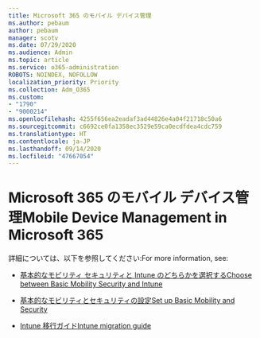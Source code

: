```yaml
---
title: Microsoft 365 のモバイル デバイス管理
ms.author: pebaum
author: pebaum
manager: scotv
ms.date: 07/29/2020
ms.audience: Admin
ms.topic: article
ms.service: o365-administration
ROBOTS: NOINDEX, NOFOLLOW
localization_priority: Priority
ms.collection: Adm_O365
ms.custom:
- "1790"
- "9000214"
ms.openlocfilehash: 4255f656ea2eadaf3ad44826e4a04f21718c50a6
ms.sourcegitcommit: c6692ce0fa1358ec3529e59ca0ecdfdea4cdc759
ms.translationtype: HT
ms.contentlocale: ja-JP
ms.lasthandoff: 09/14/2020
ms.locfileid: "47667054"
---
```

# <a name="mobile-device-management-in-microsoft-365"></a><span data-ttu-id="b00fc-102">Microsoft 365 のモバイル デバイス管理</span><span class="sxs-lookup"><span data-stu-id="b00fc-102">Mobile Device Management in Microsoft 365</span></span>

<span data-ttu-id="b00fc-103">詳細については、以下を参照してください:</span><span class="sxs-lookup"><span data-stu-id="b00fc-103">For more information, see:</span></span> 

- [<span data-ttu-id="b00fc-104">基本的なモビリティ セキュリティと Intune のどちらかを選択する</span><span class="sxs-lookup"><span data-stu-id="b00fc-104">Choose between Basic Mobility Security and Intune</span></span>](https://docs.microsoft.com/office365/securitycompliance/choose-between-mdm-and-intune)

- [<span data-ttu-id="b00fc-105">基本的なモビリティとセキュリティの設定</span><span class="sxs-lookup"><span data-stu-id="b00fc-105">Set up Basic Mobility and Security</span></span>](https://support.office.com/article/Set-up-Mobile-Device-Management-MDM-in-Office-365-dd892318-bc44-4eb1-af00-9db5430be3cd)

- [<span data-ttu-id="b00fc-106">Intune 移行ガイド</span><span class="sxs-lookup"><span data-stu-id="b00fc-106">Intune migration guide</span></span>](https://docs.microsoft.com/intune/migration-guide)